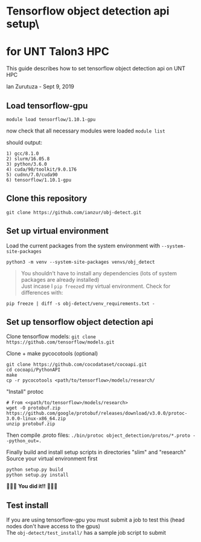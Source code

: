 # Tensorflow object detection api setup\
# for UNT Talon3 HPC

This guide describes how to set tensorflow object detection api on UNT HPC

Ian Zurutuza - Sept 9, 2019


## Load tensorflow-gpu
`module load tensorflow/1.10.1-gpu`

now check that all necessary modules were loaded
`module list` 

should output:

    1) gcc/8.1.0   
    2) slurm/16.05.8   
    3) python/3.6.0   
    4) cuda/90/toolkit/9.0.176   
    5) cudnn/7.0/cuda90   
    6) tensorflow/1.10.1-gpu

## Clone this repository
`git clone https://github.com/ianzur/obj-detect.git`

## Set up virtual environment
Load the current packages from the system environment with `--system-site-packages`

`python3 -m venv --system-site-packages venvs/obj_detect`

> You shouldn't have to install any dependencies (lots of system packages are already installed)\
> Just incase I `pip freeze`d my virtual environment. Check for differences with:

`pip freeze | diff -s obj-detect/venv_requirements.txt -`


## Set up tensorflow object detection api
Clone tensorflow models: 
`git clone https://github.com/tensorflow/models.git`

Clone + make pycocotools (optional)
```
git clone https://github.com/cocodataset/cocoapi.git
cd cocoapi/PythonAPI
make
cp -r pycocotools <path/to/tensorflow>/models/research/
```

"Install" protoc
```
# From <<path/to/tensorflow>/models/research>
wget -O protobuf.zip https://github.com/google/protobuf/releases/download/v3.0.0/protoc-3.0.0-linux-x86_64.zip
unzip protobuf.zip
```

Then compile .proto files: 
`./bin/protoc object_detection/protos/*.proto --python_out=.`

Finally build and install setup scripts in directories "slim" and "research"\
Source your virtual environment first 
```
python setup.py build 
python setup.py install
```

:tada::tada::tada: **You did it!!** :tada::tada::tada:

## Test install 
If you are using tensorflow-gpu you must submit a job to test this (head nodes don't have access to the gpus)\
The `obj-detect/test_install/` has a sample job script to submit 


